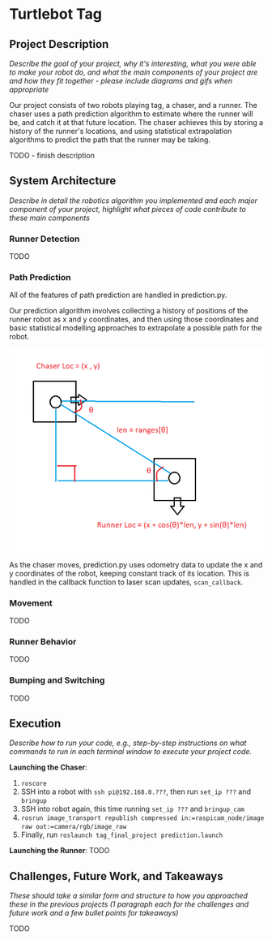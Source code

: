 # Turtlebot Tag

## Project Description

_Describe the goal of your project, why it's interesting, what you were able to make your robot do, and what the main components of your project are and how they fit together - please include diagrams and gifs when appropriate_

Our project consists of two robots playing tag, a chaser, and a runner. The chaser uses a path prediction algorithm to estimate where the runner will be, and catch it at that future location. The chaser achieves this by storing a history of the runner's locations, and using statistical extrapolation algorithms to predict the path that the runner may be taking.

TODO - finish description


## System Architecture

_Describe in detail the robotics algorithm you implemented and each major component of your project, highlight what pieces of code contribute to these main components_


### Runner Detection

TODO

### Path Prediction

All of the features of path prediction are handled in prediction.py.

Our prediction algorithm involves collecting a history of positions of the runner robot as x and y coordinates, and then using those coordinates and basic statistical modelling approaches to extrapolate a possible path for the robot.

![xy.png](xy.png)





As the chaser moves, prediction.py uses odometry data to update the x and y coordinates of the robot, keeping constant track of its location. This is handled in the callback function to laser scan updates, `scan_callback`.

### Movement

TODO

### Runner Behavior

TODO

### Bumping and Switching

TODO

## Execution

_Describe how to run your code, e.g., step-by-step instructions on what commands to run in each terminal window to execute your project code._

**Launching the Chaser**:

1. `roscore`
2. SSH into a robot with `ssh pi@192.168.0.???`, then run `set_ip ???` and `bringup`
3. SSH into robot again, this time running `set_ip ???` and `bringup_cam`
4. `rosrun image_transport republish compressed in:=raspicam_node/image raw out:=camera/rgb/image_raw`
5. Finally, run `roslaunch tag_final_project prediction.launch`

**Launching the Runner**:
TODO

## Challenges, Future Work, and Takeaways

_These should take a similar form and structure to how you approached these in the previous projects (1 paragraph each for the challenges and future work and a few bullet points for takeaways)_

TODO

